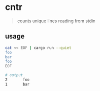# cntr

> counts unique lines reading from stdin

## usage

```sh
cat << EOF | cargo run --quiet
foo
bar
foo
EOF

# output
2       foo
1       bar
```
